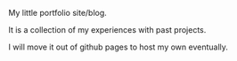 My little portfolio site/blog. 

It is a collection of my experiences with past projects.

I will move it out of github pages to host my own eventually.
